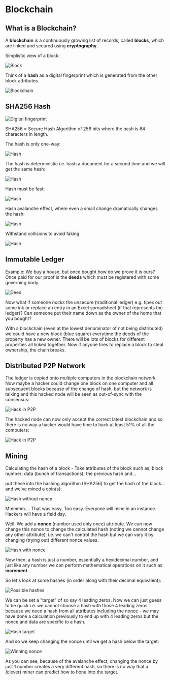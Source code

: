 # Blockchain

## What is a Blockchain?

A **blockchain** is a continuously growing list of records, called **blocks**, which are linked and secured using **cryptography**.

Simplistic view of a block:

![Block](images/simple-block.png)

Think of a **hash** as a digital fingerprint which is generated from the other block attributes.

![Blockchain](images/blockchain.png)

## SHA256 Hash

![Digital fingerprint](images/digital-fingerprint.png)

SHA256 = Secure Hash Algorithm of 256 bits where the hash is 64 characters in length.

The hash is only one-way:

![Hash](images/hash.png)

The hash is deterministic i.e. hash a document for a second time and we will get the same hash:

![Hash](images/hash-2.png)

Hash must be fast:

![Hash](images/hash-3.png)

Hash avalanche effect, where even a small change dramatically changes the hash:

![Hash](images/hash-4.png)

Withstand collisions to avoid faking:

![Hash](images/hash-5.png)

## Immutable Ledger

Example: We buy a house, but once bought how do we prove it is ours? Once paid for our proof is the **deeds** which must be registered with some governing body.

![Deed](images/deed.png)

Now what if someone *hacks* the unsecure (traditional ledger) e.g. tipex out some ink or replace an entry in an Excel spreadsheet (if that represents the ledger)? Can someone put their name down as the owner of the home that you bought?

With a blockchain (even at the lowest denominator of not being distributed) we could have a new block (blue square) everytime the deeds of the property has a new owner. There will be lots of blocks for different properties all linked together. Now if anyone tries to replace a block to steal ownership, the chain breaks.

## Distributed P2P Network

The ledger is copied onto multiple computers in the blockchain network. Now maybe a hacker could change one block on one computer and all subsequent blocks because of the change of hash, but the network is talking and this hacked node will be seen as out-of-sync with the consensus:

![Hack in P2P](images/psp-hack.png)

The hacked node can now only accept the correct latest blockchain and so there is no way a hacker would have time to hack at least 51% of all the computers:

![Hack in P2P](images/psp-hack-1.png)

## Mining

Calculating the hash of a block - Take attributes of the block such as; block number; data (bunch of transactions); the previous hash and...

put these into the hashing algorithm (SHA256) to get the hash of the block... and we've mined a coin(s):

![Hash without nonce](images/hash-without-nonce.png)

Mmmmm.... That was easy. Too easy. Everyone will mine in an instance. Hackers will have a field day.

Well. We add a **nonce** (number used only once) attribute. We can now change this nonce to change the calculated hash (noting we cannot change any other attribute). i.e. we can't control the hash but we can vary it by changing (trying out) different nonce values.

![Hash with nonce](images/hash-with-nonce.png)

Now then, a hash is just a number, essentially a hexidecimal number, and just like any number we can perform mathematical operations on it such as **increment**.

So let's look at some hashes (in order along with their decimal equivalent):

![Possible hashes](images/possible-hashes.png)

We can be set a "target" of so say 4 leading zeros. Now we can just guess to be quick i.e. we cannot choose a hash with those 4 leading zeros because we need a hash from all attributes including the nonce - we may have done a calculation previously to end up with 4 leading zeros but the nonce and data are specific to a hash.

![Hash target](images/hash-target.png)

And so we keep changing the nonce until we get a hash below the target:

![Winning nonce](images/winning-nonce.png)

As you can see, because of the avalanche effect, changing the nonce by just 1 number creates a very different hash, so there is no way that a (clever) miner can predict how to hone into the target.